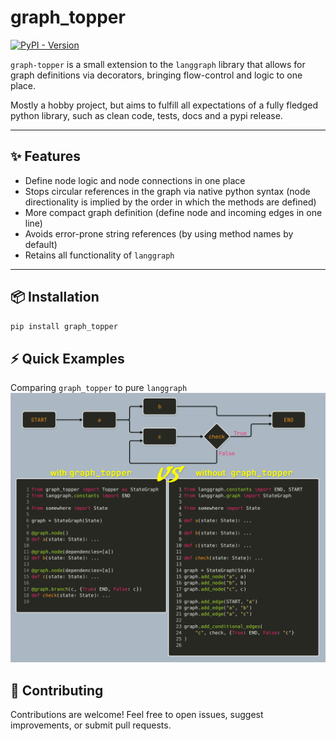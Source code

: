 # graph_topper

[![PyPI - Version](https://img.shields.io/pypi/v/graph_topper)](https://pypi.org/project/graph_topper/)

`graph-topper` is a small extension to the `langgraph` library that allows for graph definitions via decorators, 
bringing flow-control and logic to one place.

Mostly a hobby project, but aims to fulfill all expectations of a fully fledged python library, such as clean code,
tests, docs and a pypi release.

---

## ✨ Features
- Define node logic and node connections in one place
- Stops circular references in the graph via native python syntax (node directionality is implied by the order in which
the methods are defined)
- More compact graph definition (define node and incoming edges in one line)
- Avoids error-prone string references (by using method names by default)
- Retains all functionality of `langgraph`
 
---

## 📦 Installation

```bash
pip install graph_topper
```

## ⚡ Quick Examples
Comparing `graph_topper` to pure `langgraph`
![comparison](docs/comparison.png)

## 🤝 Contributing

Contributions are welcome! Feel free to open issues, suggest improvements, or submit pull requests.
